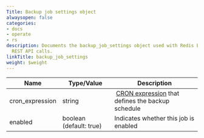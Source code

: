 ```yaml
---
Title: Backup job settings object
alwaysopen: false
categories:
- docs
- operate
- rs
description: Documents the backup_job_settings object used with Redis Enterprise Software
  REST API calls.
linkTitle: backup_job_settings
weight: $weight
---
```


| Name | Type/Value | Description |
|------|------------|-------------|
| cron_expression | string | [CRON expression](https://en.wikipedia.org/wiki/Cron#CRON_expression) that defines the backup schedule |
| enabled | boolean (default: true) | Indicates whether this job is enabled |
